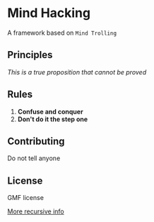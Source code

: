 # Mind Hacking
A framework based on `Mind Trolling`

## Principles
*This is a true proposition that cannot be proved*

## Rules
1. **Confuse and conquer**
2. **Don't do it the step one**

## Contributing
Do not tell anyone

## License
GMF license

[More recursive info](https://github.com/afforeroc/mind-hacking)